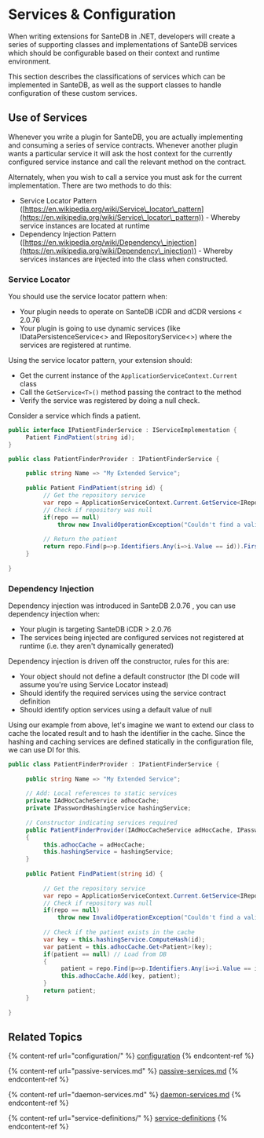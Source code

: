# Services & Configuration

When writing extensions for SanteDB in .NET, developers will create a series of supporting classes and implementations of SanteDB services which should be configurable based on their context and runtime environment.

This section describes the classifications of services which can be implemented in SanteDB, as well as the support classes to handle configuration of these custom services.

## Use of Services

Whenever you write a plugin for SanteDB, you are actually implementing and consuming a series of service contracts. Whenever another plugin wants a particular service it will ask the host context for the currently configured service instance and call the relevant method on the contract.

Alternately, when you wish to call a service you must ask for the current implementation. There are two methods to do this:

* Service Locator Pattern ([https://en.wikipedia.org/wiki/Service\_locator\_pattern](https://en.wikipedia.org/wiki/Service\_locator\_pattern)) - Whereby service instances are located at runtime
* Dependency Injection Pattern ([https://en.wikipedia.org/wiki/Dependency\_injection](https://en.wikipedia.org/wiki/Dependency\_injection)) - Whereby services instances are injected into the class when constructed.

### Service Locator

You should use the service locator pattern when:

* Your plugin needs to operate on SanteDB iCDR and dCDR versions < 2.0.76
* Your plugin is going to use dynamic services (like IDataPersistenceService<> and IRepositoryService<>) where the services are registered at runtime.

Using the service locator pattern, your extension should:

* Get the current instance of the `ApplicationServiceContext.Current` class
* Call the `GetService<T>()` method passing the contract to the method
* Verify the service was registered by doing a null check.

Consider a service which finds a patient.

```csharp
public interface IPatientFinderService : IServiceImplementation {
     Patient FindPatient(string id);
}

public class PatientFinderProvider : IPatientFinderService {
     
     public string Name => "My Extended Service";
     
     public Patient FindPatient(string id) {
          // Get the repository service
          var repo = ApplicationServiceContext.Current.GetService<IRepositoryService<Patient>>();
          // Check if repository was null
          if(repo == null)
              throw new InvalidOperationException("Couldn't find a valid Patient Repository");
         
          // Return the patient
          return repo.Find(p=>p.Identifiers.Any(i=>i.Value == id)).FirstOrDefault();
     }
     
}
```

### Dependency Injection

Dependency injection was introduced in SanteDB 2.0.76 , you can use dependency injection when:

* Your plugin is targeting SanteDB iCDR > 2.0.76
* The services being injected are configured services not registered at runtime (i.e. they aren't dynamically generated)

Dependency injection is driven off the constructor, rules for this are:

* Your object should not define a default constructor (the DI code will assume you're using Service Locator instead)
* Should identify the required services using the service contract definition
* Should identify option services using a default value of null

Using our example from above, let's imagine we want to extend our class to cache the located result and to hash the identifier in the cache. Since the hashing and caching services are defined statically in the configuration file, we can use DI for this.

```csharp
public class PatientFinderProvider : IPatientFinderService {
     
     public string Name => "My Extended Service";
     
     // Add: Local references to static services
     private IAdHocCacheService adhocCache;
     private IPasswordHashingService hashingService;
     
     // Constructor indicating services required
     public PatientFinderProvider(IAdHocCacheService adHocCache, IPasswordHashingService hashingService)
     {
          this.adhocCache = adHocCache;
          this.hashingService = hashingService;
     }
     
     public Patient FindPatient(string id) {
     
          // Get the repository service
          var repo = ApplicationServiceContext.Current.GetService<IRepositoryService<Patient>>();
          // Check if repository was null
          if(repo == null)
              throw new InvalidOperationException("Couldn't find a valid Patient Repository");
         
          // Check if the patient exists in the cache
          var key = this.hashingService.ComputeHash(id);
          var patient = this.adhocCache.Get<Patient>(key);
          if(patient == null) // Load from DB
          {
               patient = repo.Find(p=>p.Identifiers.Any(i=>i.Value == id)).FirstOrDefault();
               this.adhocCache.Add(key, patient);
          }
          return patient;
     }
     
}
```

## Related Topics

{% content-ref url="configuration/" %}
[configuration](configuration/)
{% endcontent-ref %}

{% content-ref url="passive-services.md" %}
[passive-services.md](passive-services.md)
{% endcontent-ref %}

{% content-ref url="daemon-services.md" %}
[daemon-services.md](daemon-services.md)
{% endcontent-ref %}

{% content-ref url="service-definitions/" %}
[service-definitions](service-definitions/)
{% endcontent-ref %}

